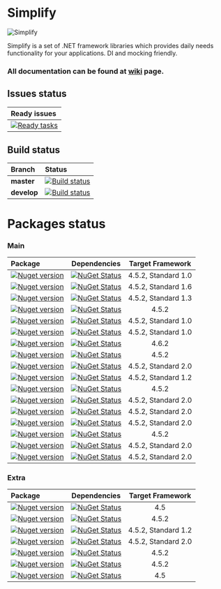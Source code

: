 Simplify
===

![Simplify](https://raw.github.com/i4004/Simplify/master/Images/Icon128x128.png)

Simplify is a set of .NET framework libraries which provides daily needs functionality for your applications. DI and mocking friendly.

### All documentation can be found at [wiki](https://github.com/i4004/Simplify/wiki) page.

## Issues status

| Ready issues |
| :------ |
| [![Ready tasks](https://badge.waffle.io/i4004/simplify.png?label=ready&title=Ready)](https://waffle.io/i4004/simplify) |

## Build status

| Branch | Status |
| :------ | :------ |
| **master** | [![Build status](https://ci.appveyor.com/api/projects/status/kmm7aa2iqp71dcwi/branch/master?svg=true)](https://ci.appveyor.com/project/i4004/simplify) |
| **develop** | [![Build status](https://ci.appveyor.com/api/projects/status/kmm7aa2iqp71dcwi/branch/develop?svg=true)](https://ci.appveyor.com/project/i4004/simplify) |

Packages status
===

### Main

| Package | Dependencies | Target Framework |
| :------ | :------: | :------: |
| [![Nuget version](http://img.shields.io/badge/Simplify.DI-v1.2.2-blue.png)](https://www.nuget.org/packages/Simplify.DI/) | [![NuGet Status](http://nugetstatus.com/Simplify.DI.png)](http://nugetstatus.com/packages/Simplify.DI) | 4.5.2, Standard 1.0 |
| [![Nuget version](http://img.shields.io/badge/Simplify.DI.Provider.CastleWindsor-v1.2.1-blue.png)](https://www.nuget.org/packages/Simplify.DI.Provider.CastleWindsor/) | [![NuGet Status](http://nugetstatus.com/Simplify.DI.Provider.CastleWindsor.png)](http://nugetstatus.com/packages/Simplify.DI.Provider.CastleWindsor) | 4.5.2, Standard 1.6 |
| [![Nuget version](http://img.shields.io/badge/Simplify.DI.Provider.SimpleInjector-v1.3.1-blue.png)](https://www.nuget.org/packages/Simplify.DI.Provider.SimpleInjector/) | [![NuGet Status](http://nugetstatus.com/Simplify.DI.Provider.SimpleInjector.png)](http://nugetstatus.com/packages/Simplify.DI.Provider.SimpleInjector) | 4.5.2, Standard 1.3 |
| [![Nuget version](http://img.shields.io/badge/Simplify.DI.Wcf-v1.1.4-blue.png)](https://www.nuget.org/packages/Simplify.DI.Wcf/) | [![NuGet Status](http://nugetstatus.com/Simplify.DI.Wcf.png)](http://nugetstatus.com/packages/Simplify.DI.Wcf)  | 4.5.2 |
| [![Nuget version](http://img.shields.io/badge/Simplify.Extensions-v1.1.1-blue.png)](https://www.nuget.org/packages/Simplify.Extensions/) | [![NuGet Status](http://nugetstatus.com/Simplify.Extensions.Sources.png)](http://nugetstatus.com/packages/Simplify.Extensions) | 4.5.2, Standard 1.0 |
| [![Nuget version](http://img.shields.io/badge/Simplify.Extensions.Sources-v1.1.1-blue.png)](https://www.nuget.org/packages/Simplify.Extensions.Sources/) | [![NuGet Status](http://nugetstatus.com/Simplify.Extensions.Sources.png)](http://nugetstatus.com/packages/Simplify.Extensions.Sources) | 4.5.2, Standard 1.0 |
| [![Nuget version](http://img.shields.io/badge/Simplify.FluentNHibernate-v1.7-blue.png)](https://www.nuget.org/packages/Simplify.FluentNHibernate/) | [![NuGet Status](http://nugetstatus.com/Simplify.FluentNHibernate.png)](http://nugetstatus.com/packages/Simplify.FluentNHibernate) | 4.6.2 |
| [![Nuget version](http://img.shields.io/badge/Simplify.Log-v1.2-blue.png)](https://www.nuget.org/packages/Simplify.Log/) | [![NuGet Status](http://nugetstatus.com/Simplify.Log.png)](http://nugetstatus.com/packages/Simplify.Log) | 4.5.2 |
| [![Nuget version](http://img.shields.io/badge/Simplify.Mail-v1.3.1-blue.png)](https://www.nuget.org/packages/Simplify.Mail/) | [![NuGet Status](http://nugetstatus.com/Simplify.Mail.png)](http://nugetstatus.com/packages/Simplify.Mail) | 4.5.2, Standard 2.0 |
| [![Nuget version](http://img.shields.io/badge/Simplify.Repository-v1.0-blue.png)](https://www.nuget.org/packages/Simplify.Repository/) | [![NuGet Status](http://nugetstatus.com/Simplify.Repository.png)](http://nugetstatus.com/packages/Simplify.Repository) | 4.5.2, Standard 1.2 |
| [![Nuget version](http://img.shields.io/badge/Simplify.Repository.FluentNHibernate-v0.4-blue.png)](https://www.nuget.org/packages/Simplify.Repository.FluentNHibernate/) | [![NuGet Status](http://nugetstatus.com/Simplify.Repository.FluentNHibernate.png)](http://nugetstatus.com/packages/Simplify.Repository.FluentNHibernate) | 4.5.2 |
| [![Nuget version](http://img.shields.io/badge/Simplify.System-v1.0.1-blue.png)](https://www.nuget.org/packages/Simplify.System/) | [![NuGet Status](http://nugetstatus.com/Simplify.System.png)](http://nugetstatus.com/packages/Simplify.System) | 4.5.2, Standard 2.0 |
| [![Nuget version](http://img.shields.io/badge/Simplify.System.Sources-v1.0.2-blue.png)](https://www.nuget.org/packages/Simplify.System.Sources/) | [![NuGet Status](http://nugetstatus.com/Simplify.System.Sources.png)](http://nugetstatus.com/packages/Simplify.System.Sources) | 4.5.2, Standard 2.0 |
| [![Nuget version](http://img.shields.io/badge/Simplify.Templates-v1.4-blue.png)](https://www.nuget.org/packages/Simplify.Templates/) | [![NuGet Status](http://nugetstatus.com/Simplify.Templates.png)](http://nugetstatus.com/packages/Simplify.Templates) | 4.5.2, Standard 2.0 |
| [![Nuget version](http://img.shields.io/badge/Simplify.WindowsServices-v2.6-blue.png)](https://www.nuget.org/packages/Simplify.WindowsServices/) | [![NuGet Status](http://nugetstatus.com/Simplify.WindowsServices.png)](http://nugetstatus.com/packages/Simplify.WindowsServices) | 4.5.2 |
| [![Nuget version](http://img.shields.io/badge/Simplify.Xml-v1.0.4-blue.png)](https://www.nuget.org/packages/Simplify.Xml/) | [![NuGet Status](http://nugetstatus.com/Simplify.Xml.png)](http://nugetstatus.com/packages/Simplify.Xml) | 4.5.2, Standard 2.0 |
| [![Nuget version](http://img.shields.io/badge/Simplify.Xml.Sources-v1.0.4-blue.png)](https://www.nuget.org/packages/Simplify.Xml.Sources/) | [![NuGet Status](http://nugetstatus.com/Simplify.Xml.Sources.png)](http://nugetstatus.com/packages/Simplify.Xml.Sources) | 4.5.2, Standard 2.0 |

### Extra

| Package | Dependencies | Target Framework |
| :------ | :------: | :------: |
| [![Nuget version](http://img.shields.io/badge/Simplify.Cryptography-v1-blue.png)](https://www.nuget.org/packages/Simplify.Cryptography/) | [![NuGet Status](http://nugetstatus.com/Simplify.Cryptography.png)](http://nugetstatus.com/packages/Simplify.Cryptography) | 4.5 |
| [![Nuget version](http://img.shields.io/badge/Simplify.IO-v1.0.6-blue.png)](https://www.nuget.org/packages/Simplify.IO/) | [![NuGet Status](http://nugetstatus.com/Simplify.IO.png)](http://nugetstatus.com/packages/Simplify.IO) | 4.5.2 |
| [![Nuget version](http://img.shields.io/badge/Simplify.Pipelines-v0.3.1-blue.png)](https://www.nuget.org/packages/Simplify.Pipelines/) | [![NuGet Status](http://nugetstatus.com/Simplify.Pipelines.png)](http://nugetstatus.com/packages/Simplify.Pipelines) | 4.5.2, Standard 1.2 |
| [![Nuget version](http://img.shields.io/badge/Simplify.Resources-v1.0.1-blue.png)](https://www.nuget.org/packages/Simplify.Resources/) | [![NuGet Status](http://nugetstatus.com/Simplify.Resources.png)](http://nugetstatus.com/packages/Simplify.Resource) | 4.5.2, Standard 2.0 |
| [![Nuget version](http://img.shields.io/badge/Simplify.String-v1.1-blue.png)](https://www.nuget.org/packages/Simplify.String/) | [![NuGet Status](http://nugetstatus.com/Simplify.String.png)](http://nugetstatus.com/packages/Simplify.String) | 4.5.2 |
| [![Nuget version](http://img.shields.io/badge/Simplify.String.Sources-v1.1-blue.png)](https://www.nuget.org/packages/Simplify.String.Sources/) | [![NuGet Status](http://nugetstatus.com/Simplify.String.Sources.png)](http://nugetstatus.com/packages/Simplify.String.Sources) | 4.5.2 |
| [![Nuget version](http://img.shields.io/badge/Simplify.Windows.Forms-v1-blue.png)](https://www.nuget.org/packages/Simplify.Windows.Forms/) | [![NuGet Status](http://nugetstatus.com/Simplify.Windows.Forms.png)](http://nugetstatus.com/packages/Simplify.Windows.Forms) | 4.5 |
